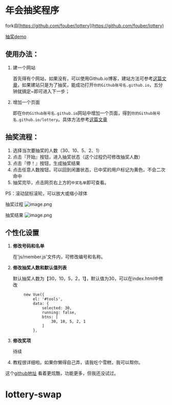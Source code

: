 # 年会抽奖程序
fork自[https://github.com/fouber/lottery](https://github.com/fouber/lottery)   

[抽奖demo](https://ketra21.github.io/lottery/)

## 使用办法：
1. 建一个网站

    首先得有个网站，如果没有，可以使用Github.io博客，建站方法可参考[这篇文章](https://github.com/qiubaiying/qiubaiying.github.io/wiki/%E5%8D%9A%E5%AE%A2%E6%90%AD%E5%BB%BA%E8%AF%A6%E7%BB%86%E6%95%99%E7%A8%8B)，如果建站只是为了抽奖，能成功打开`你的Github账号名.github.io`，五分钟就搞定~即可进入下一步；

2. 增加一个页面

    即在`你的Github账号名.github.io`网站中增加一个页面，得到`你的Github账号名.github.io/lottery`。具体方法参考[这篇文章](http://chitanda.me/2015/11/03/multiple-git-pages-in-one-github-account/)

## 抽奖流程：

1. 选择当次要抽奖的人数（30、10、5、2、1）
2. 点击『开始』按钮，进入抽奖状态（这个过程仍可修改抽奖人数）
3. 点击『停！』按钮，生成抽奖结果
4. 点击任意人数按钮，可以回到闲置状态，已中奖的用户标记为黄色，不会二次命中
5. 抽奖完毕，点击网页右上方的`中奖名单`即可查看。

PS：滚动鼠标滚轮，可以放大或缩小球体

抽奖过程
![image.png](https://github.com/ketra21/lottery/blob/master/img/demo-lottery.png)

抽奖结果
![image.png](https://github.com/ketra21/lottery/blob/master/img/demo-result.png)


## 个性化设置

1. **修改号码和名单**  

    在'js/member.js'文件内，可修改编号和名称。

2. **修改抽奖人数和默认值列表**  
 
    默认抽奖人数为【30，10，5，2，1】，默认值为30，可以在index.html中修改

```
        new Vue({
            el: '#tools',
            data: {
                selected: 30,
                running: false,
                btns: [
                    30, 10, 5, 2, 1
                ]
            },
```

3. **修改奖项**

    待续

4. 教程很详细啦。如果你懒得自己弄，请我吃个雪糕，我可以帮你。


这个[github地址](https://github.com/moshang-xc/lottery)  看着更炫酷，功能更多，但我还没试过。
# lottery-swap
